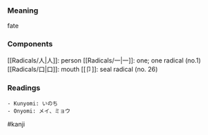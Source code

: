 ### Meaning

fate

### Components

[[Radicals/人|人]]: person [[Radicals/一|一]]: one; one radical (no.1) [[Radicals/口|口]]: mouth [[卩]]: seal radical (no. 26)

### Readings

```
- Kunyomi: いのち
- Onyomi: メイ、ミョウ
```

#kanji